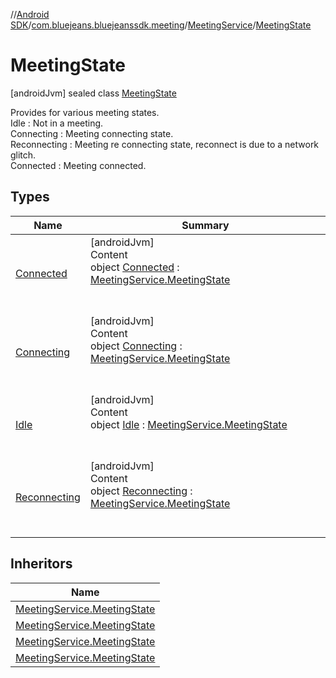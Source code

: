 //[Android SDK](../../../../index.md)/[com.bluejeans.bluejeanssdk.meeting](../../index.md)/[MeetingService](../index.md)/[MeetingState](index.md)



# MeetingState  
 [androidJvm] sealed class [MeetingState](index.md)

Provides for various meeting states.</br> Idle : Not in a meeting.</br> Connecting : Meeting connecting state.</br> Reconnecting : Meeting re connecting state, reconnect is due to a network glitch.</br> Connected : Meeting connected.</br>

   


## Types  
  
|  Name |  Summary | 
|---|---|
| <a name="com.bluejeans.bluejeanssdk.meeting/MeetingService.MeetingState.Connected///PointingToDeclaration/"></a>[Connected](-connected/index.md)| <a name="com.bluejeans.bluejeanssdk.meeting/MeetingService.MeetingState.Connected///PointingToDeclaration/"></a>[androidJvm]  <br>Content  <br>object [Connected](-connected/index.md) : [MeetingService.MeetingState](index.md)  <br><br><br>|
| <a name="com.bluejeans.bluejeanssdk.meeting/MeetingService.MeetingState.Connecting///PointingToDeclaration/"></a>[Connecting](-connecting/index.md)| <a name="com.bluejeans.bluejeanssdk.meeting/MeetingService.MeetingState.Connecting///PointingToDeclaration/"></a>[androidJvm]  <br>Content  <br>object [Connecting](-connecting/index.md) : [MeetingService.MeetingState](index.md)  <br><br><br>|
| <a name="com.bluejeans.bluejeanssdk.meeting/MeetingService.MeetingState.Idle///PointingToDeclaration/"></a>[Idle](-idle/index.md)| <a name="com.bluejeans.bluejeanssdk.meeting/MeetingService.MeetingState.Idle///PointingToDeclaration/"></a>[androidJvm]  <br>Content  <br>object [Idle](-idle/index.md) : [MeetingService.MeetingState](index.md)  <br><br><br>|
| <a name="com.bluejeans.bluejeanssdk.meeting/MeetingService.MeetingState.Reconnecting///PointingToDeclaration/"></a>[Reconnecting](-reconnecting/index.md)| <a name="com.bluejeans.bluejeanssdk.meeting/MeetingService.MeetingState.Reconnecting///PointingToDeclaration/"></a>[androidJvm]  <br>Content  <br>object [Reconnecting](-reconnecting/index.md) : [MeetingService.MeetingState](index.md)  <br><br><br>|


## Inheritors  
  
|  Name | 
|---|
| <a name="com.bluejeans.bluejeanssdk.meeting/MeetingService.MeetingState.Idle///PointingToDeclaration/"></a>[MeetingService.MeetingState](-idle/index.md)|
| <a name="com.bluejeans.bluejeanssdk.meeting/MeetingService.MeetingState.Connecting///PointingToDeclaration/"></a>[MeetingService.MeetingState](-connecting/index.md)|
| <a name="com.bluejeans.bluejeanssdk.meeting/MeetingService.MeetingState.Reconnecting///PointingToDeclaration/"></a>[MeetingService.MeetingState](-reconnecting/index.md)|
| <a name="com.bluejeans.bluejeanssdk.meeting/MeetingService.MeetingState.Connected///PointingToDeclaration/"></a>[MeetingService.MeetingState](-connected/index.md)|

